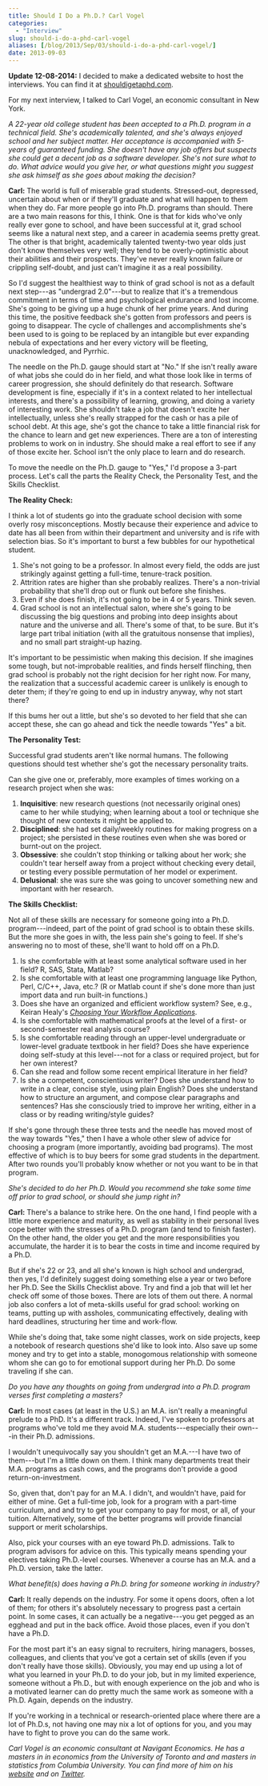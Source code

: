 ```yaml
---
title: Should I Do a Ph.D.? Carl Vogel
categories:
  - "Interview"
slug: should-i-do-a-phd-carl-vogel
aliases: [/blog/2013/Sep/03/should-i-do-a-phd-carl-vogel/]
date: 2013-09-03
---
```


__Update 12-08-2014:__ I decided to make a dedicated website to host the interviews. You can find it at [shouldigetaphd.com](http://shouldigetaphd.com/).

For my next interview, I talked to Carl Vogel, an economic consultant in New York.

_A 22-year old college student has been accepted to a Ph.D. program in a technical field. She's academically talented, and she's always enjoyed school and her subject matter. Her acceptance is accompanied with 5-years of guaranteed funding. She doesn't have any job offers but suspects she could get a decent job as a software developer. She's not sure what to do. What advice would you give her, or what questions might you suggest she ask himself as she goes about making the decision?_

__Carl:__ The world is full of miserable grad students. Stressed-out, depressed, uncertain about when or if they'll graduate and what will happen to them when they do. Far more people go into Ph.D. programs than should. There are a two main reasons for this, I think. One is that for kids who've only really ever gone to school, and have been successful at it, grad school seems like a natural next step, and a career in academia seems pretty great. The other is that bright, academically talented twenty-two year olds just don't know themselves very well; they tend to be overly-optimistic about their abilities and their prospects. They've never really known failure or crippling self-doubt, and just can't imagine it as a real possibility.

So I'd suggest the healthiest way to think of grad school is not as a default next step---as "undergrad 2.0"---but to realize that it's a tremendous commitment in terms of time and psychological endurance and lost income. She's going to be giving up a huge chunk of her prime years. And during this time, the positive feedback she's gotten from professors and peers is going to disappear. The cycle of challenges and accomplishments she's been used to is going to be replaced by an intangible but ever expanding nebula of expectations and her every victory will be fleeting, unacknowledged, and Pyrrhic.

The needle on the Ph.D. gauge should start at "No." If she isn't really aware of what jobs she could do in her field, and what those look like in terms of career progression, she should definitely do that research. Software development is fine, especially if it's in a context related to her intellectual interests, and there's a possibility of learning, growing, and doing a variety of interesting work. She shouldn't take a job that doesn't excite her intellectually, unless she's really strapped for the cash or has a pile of school debt. At this age, she's got the chance to take a little financial risk for the chance to learn and get new experiences. There are a ton of interesting problems to work on in industry. She should make a real effort to see if any of those excite her. School isn't the only place to learn and do research.

To move the needle on the Ph.D. gauge to "Yes," I'd propose a 3-part process. Let's call the parts the Reality Check, the Personality Test, and the Skills Checklist.


**The Reality Check:**


I think a lot of students go into the graduate school decision with some overly rosy misconceptions. Mostly because their experience and advice to date has all been from within their department and university and is rife with selection bias. So it's important to burst a few bubbles for our hypothetical student.

1. She's not going to be a professor. In almost every field, the odds are just strikingly against getting a full-time, tenure-track position.
2. Attrition rates are higher than she probably realizes. There's a non-trivial probability that she'll drop out or flunk out before she finishes.
3. Even if she does finish, it's not going to be in 4 or 5 years. Think seven.
4. Grad school is not an intellectual salon, where she's going to be discussing the big questions and probing into deep insights about nature and the universe and all. There's some of that, to be sure. But it's large part tribal initiation (with all the gratuitous nonsense that implies), and no small part straight-up hazing.

It's important to be pessimistic when making this decision. If she imagines some tough, but not-improbable realities, and finds herself flinching, then grad school is probably not the right decision for her right now. For many, the realization that a successful academic career is unlikely is enough to deter them; if they're going to end up in industry anyway, why not start there?

If this bums her out a little, but she's so devoted to her field that she can accept these, she can go ahead and tick the needle towards "Yes" a bit.


**The Personality Test:**

Successful grad students aren't like normal humans. The following questions should test whether she's got the necessary personality traits.

Can she give one or, preferably, more examples of times working on a research project when she was:

1. **Inquisitive**: new research questions (not necessarily original ones) came to her while studying; when learning about a tool or technique she thought of new contexts it might be applied to.
2. **Disciplined**: she had set daily/weekly routines for making progress on a project; she persisted in these routines even when she was bored or burnt-out on the project.
3. **Obsessive**: she couldn't stop thinking or talking about her work; she couldn't tear herself away from a project without checking every detail, or testing every possible permutation of her model or experiment.
4. **Delusional**: she was sure she was going to uncover something new and important with her research.


**The Skills Checklist:**

Not all of these skills are necessary for someone going into a Ph.D. program---indeed, part of the point of grad school is to obtain these skills. But the more she goes in with, the less pain she's going to feel. If she's answering no to most of these, she'll want to hold off on a Ph.D.

1. Is she comfortable with at least some analytical software used in her field? R, SAS, Stata, Matlab?
2. Is she comfortable with at least one programming language like Python, Perl, C/C++, Java, etc.? (R or Matlab count if she's done more than just import data and run built-in functions.)
3. Does she have an organized and efficient workflow system? See, e.g., Keiran Healy's [*Choosing Your Workflow Applications*](http://kieranhealy.org/files/misc/workflow-apps.pdf).
4. Is she comfortable with mathematical proofs at the level of a first- or second-semester real analysis course?
5. Is she comfortable reading through an upper-level undergraduate or lower-level graduate textbook in her field? Does she have experience doing self-study at this level---not for a class or required project, but for her own interest?
6. Can she read and follow some recent empirical literature in her field?
7. Is she a competent, conscientious writer? Does she understand how to write in a clear, concise style, using plain English? Does she understand how to structure an argument, and compose clear paragraphs and sentences? Has she consciously tried to improve her writing, either in a class or by reading writing/style guides?

If she's gone through these three tests and the needle has moved most of the way towards "Yes," then I have a whole other slew of advice for choosing a program (more importantly, avoiding bad programs). The most effective of which is to buy beers for some grad students in the department. After two rounds you'll probably know whether or not you want to be in that program.


_She's decided to do her Ph.D. Would you recommend she take some time off prior to grad school, or should she jump right in?_

__Carl:__ There's a balance to strike here. On the one hand, I find people with a little more experience and maturity, as well as stability in their personal lives cope better with the stresses of a Ph.D. program (and tend to finish faster). On the other hand, the older you get and the more responsibilities you accumulate, the harder it is to bear the costs in time and income required by a Ph.D.

But if she's 22 or 23, and all she's known is high school and undergrad, then yes, I'd definitely suggest doing something else a year or two before her Ph.D. See the Skills Checklist above. Try and find a job that will let her check off some of those boxes. There are lots of them out there. A normal job also confers a lot of meta-skills useful for grad school: working on teams, putting up with assholes, communicating effectively, dealing with hard deadlines, structuring her time and work-flow.

While she's doing that, take some night classes, work on side projects, keep a notebook of research questions she'd like to look into. Also save up some money and try to get into a stable, monogomous relationship with someone whom she can go to for emotional support during her Ph.D. Do some traveling if she can.


_Do you have any thoughts on going from undergrad into a Ph.D. program verses first completing a masters?_

__Carl:__ In most cases (at least in the U.S.) an M.A. isn't really a meaningful prelude to a PhD. It's a different track. Indeed, I've spoken to professors at programs who've told me they avoid M.A. students---especially their own---in their Ph.D. admissions.

I wouldn't unequivocally say you shouldn't get an M.A.---I have two of them---but I'm a little down on them. I think many departments treat their M.A. programs as cash cows, and the programs don't provide a good return-on-investment.

So, given that, don't pay for an M.A. I didn't, and wouldn't have, paid for either of mine. Get a full-time job, look for a program with a part-time curriculum, and and try to get your company to pay for most, or all, of your tuition. Alternatively, some of the better programs will provide financial support or merit scholarships.

Also, pick your courses with an eye toward Ph.D. admissions. Talk to program advisors for advice on this. This typically means spending your electives taking Ph.D.-level courses. Whenever a course has an M.A. and a Ph.D. version, take the latter.

_What benefit(s) does having a Ph.D. bring for someone working in industry?_

__Carl:__ It really depends on the industry. For some it opens doors, often a lot of them; for others it's absolutely necessary to progress past a certain point. In some cases, it can actually be a negative---you get pegged as an egghead and put in the back office. Avoid those places, even if you don't have a Ph.D.

For the most part it's an easy signal to recruiters, hiring managers, bosses, colleagues, and clients that you've got a certain set of skills (even if you don't really have those skills). Obviously, you may end up using a lot of what you learned in your Ph.D. to do your job, but in my limited experience, someone without a Ph.D., but with enough experience on the job and who is a motivated learner can do pretty much the same work as someone with a Ph.D. Again, depends on the industry.

If you're working in a technical or research-oriented place where there are a lot of Ph.D.s, not having one may nix a lot of options for you, and you may have to fight to prove you can do the same work.

*Carl Vogel is an economic consultant at Navigant Economics. He has a masters in in economics from the University of Toronto and and masters in statistics from Columbia University. You can find more of him on his [website](http://slendermeans.org/pages/about.html) and on [Twitter](https://twitter.com/slendrmeans).*